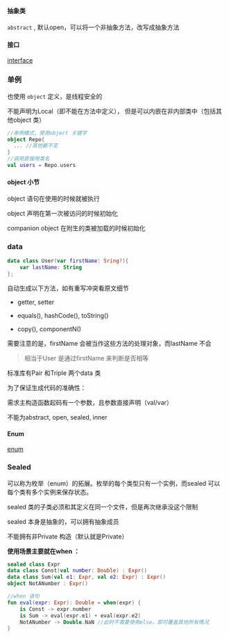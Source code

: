 

#### 抽象类

`abstract` , 默认open，可以将一个非抽象方法，改写成抽象方法



#### 接口

[interface]()



### 单例

也使用 `object` 定义，是线程安全的

不能声明为Local（即不能在方法中定义）， 但是可以内嵌在非内部类中（包括其他object 类）

```kotlin
//单例模式，使用object 关键字
object Repo{
  ... //其他都不变
}
//调用直接用类名
val users = Repo.users
```



#### object 小节

object 语句在使用的时候就被执行

object 声明在第一次被访问的时候初始化

companion object 在附生的类被加载的时候初始化



### data

```kotlin
data class User(var firstName: Sring?){
    var lastName: String 
};
```

自动生成以下方法，如有重写冲突看原文细节

- getter, setter
- equals(), hashCode(), toString()  

- copy(), componentN()

需要注意的是，firstName 会被当作这些方法的处理对象，而lastName 不会

> 相当于User 是通过firstName 来判断是否相等  



标准库有Pair 和Triple 两个data 类  



为了保证生成代码的准确性：

需求主构造函数起码有一个参数，且参数直接声明（val/var）

不能为abstract, open, sealed, inner



#### Enum

[enum]()



### Sealed

可以称为枚举（enum）的拓展。枚举的每个类型只有一个实例，而sealed 可以每个类有多个实例来保存状态。

sealed 类的子类必须和其定义在同一个文件，但是再次继承没这个限制

sealed 本身是抽象的，可以拥有抽象成员

不能拥有非Private 构造（默认就是Private）

**使用场景主要就在when ：**

```kotlin
sealed class Expr
data class Const(val number: Double) : Expr()
data class Sum(val e1: Expr, val e2: Expr) : Expr()
object NotANumber : Expr()

//when 语句
fun eval(expr: Expr): Double = when(expr) {
    is Const -> expr.number
    is Sum -> eval(expr.e1) + eval(expr.e2)
    NotANumber -> Double.NaN //此时不需要使用else，即可覆盖其他所有情况
}
```

